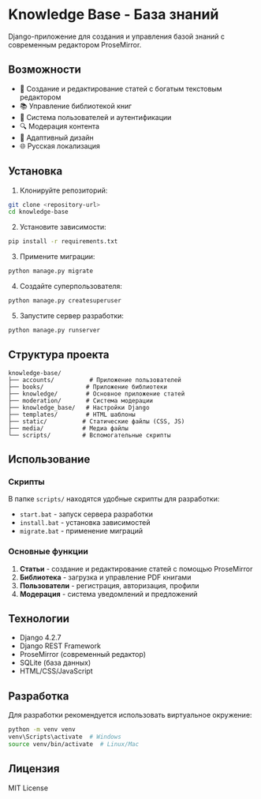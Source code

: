 # Knowledge Base - База знаний

Django-приложение для создания и управления базой знаний с современным редактором ProseMirror.

## Возможности

- 📝 Создание и редактирование статей с богатым текстовым редактором
- 📚 Управление библиотекой книг
- 👥 Система пользователей и аутентификации
- 🔍 Модерация контента
- 📱 Адаптивный дизайн
- 🌐 Русская локализация

## Установка

1. Клонируйте репозиторий:
```bash
git clone <repository-url>
cd knowledge-base
```

2. Установите зависимости:
```bash
pip install -r requirements.txt
```

3. Примените миграции:
```bash
python manage.py migrate
```

4. Создайте суперпользователя:
```bash
python manage.py createsuperuser
```

5. Запустите сервер разработки:
```bash
python manage.py runserver
```

## Структура проекта

```
knowledge-base/
├── accounts/          # Приложение пользователей
├── books/            # Приложение библиотеки
├── knowledge/        # Основное приложение статей
├── moderation/       # Система модерации
├── knowledge_base/   # Настройки Django
├── templates/        # HTML шаблоны
├── static/          # Статические файлы (CSS, JS)
├── media/           # Медиа файлы
└── scripts/         # Вспомогательные скрипты
```

## Использование

### Скрипты

В папке `scripts/` находятся удобные скрипты для разработки:

- `start.bat` - запуск сервера разработки
- `install.bat` - установка зависимостей
- `migrate.bat` - применение миграций

### Основные функции

1. **Статьи** - создание и редактирование статей с помощью ProseMirror
2. **Библиотека** - загрузка и управление PDF книгами
3. **Пользователи** - регистрация, авторизация, профили
4. **Модерация** - система уведомлений и предложений

## Технологии

- Django 4.2.7
- Django REST Framework
- ProseMirror (современный редактор)
- SQLite (база данных)
- HTML/CSS/JavaScript

## Разработка

Для разработки рекомендуется использовать виртуальное окружение:

```bash
python -m venv venv
venv\Scripts\activate  # Windows
source venv/bin/activate  # Linux/Mac
```

## Лицензия

MIT License